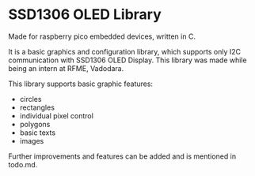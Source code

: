 # SSD1306 OLED Library

Made for raspberry pico embedded devices, written in C.

It is a basic graphics and configuration library, which supports only I2C communication with SSD1306 OLED Display. This library was made while being an intern at RFME, Vadodara.

This library supports basic graphic features:
- circles
- rectangles
- individual pixel control
- polygons
- basic texts
- images

Further improvements and features can be added and is mentioned in todo.md.
